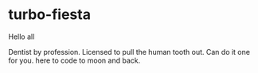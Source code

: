 # turbo-fiesta

Hello all

Dentist by profession.
Licensed to pull the human tooth out. Can do it one for you. 
here to code to moon and back. 

